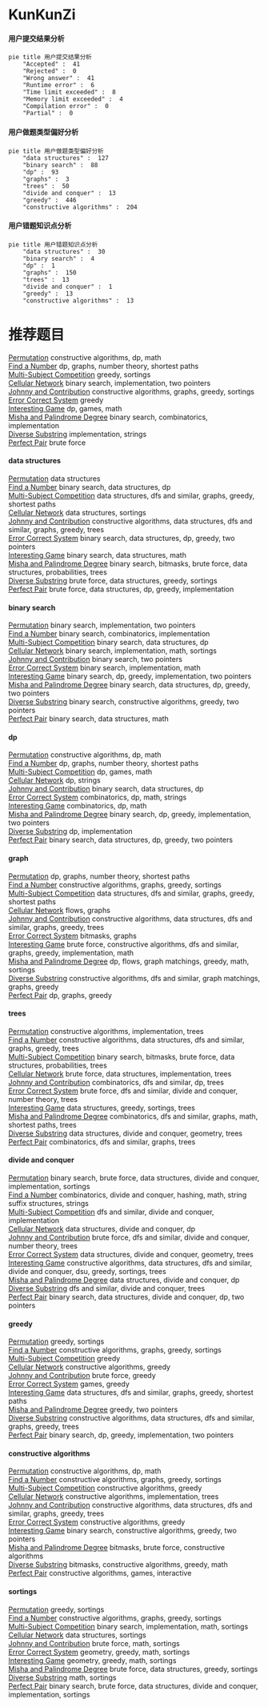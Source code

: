 # KunKunZi
<!-- tabs:start -->
#### **用户提交结果分析**

```mermaid
pie title 用户提交结果分析
    "Accepted" :  41
    "Rejected" :  0
    "Wrong answer" :  41
    "Runtime error" :  6
    "Time limit exceeded" :  8
    "Memory limit exceeded" :  4
    "Compilation error" :  0
    "Partial" :  0
```
#### **用户做题类型偏好分析**

```mermaid
pie title 用户做题类型偏好分析
    "data structures" :  127
    "binary search" :  88
    "dp" :  93
    "graphs" :  3
    "trees" :  50
    "divide and conquer" :  13
    "greedy" :  446
    "constructive algorithms" :  204
```
#### **用户错题知识点分析**

```mermaid
pie title 用户错题知识点分析
    "data structures" :  30
    "binary search" :  4
    "dp" :  1
    "graphs" :  150
    "trees" :  13
    "divide and conquer" :  1
    "greedy" :  13
    "constructive algorithms" :  13
```
<!-- tabs:end -->
# 推荐题目
[Permutation](http://codeforces.com/problemset/problem/359/B)		constructive algorithms,
                        dp,
                        math		  
[Find a Number](http://codeforces.com/problemset/problem/1070/A)		dp,
                        graphs,
                        number theory,
                        shortest paths		  
[Multi-Subject Competition](http://codeforces.com/problemset/problem/1082/C)		greedy,
                        sortings		  
[Cellular Network](http://codeforces.com/problemset/problem/702/C)		binary search,
                        implementation,
                        two pointers		  
[Johnny and Contribution](https://codeforces.com/contest/1362/problem/D)		constructive algorithms,
                        graphs,
                        greedy,
                        sortings		  
[Error Correct System](http://codeforces.com/problemset/problem/527/B)		greedy		  
[Interesting Game](http://codeforces.com/problemset/problem/87/C)		dp,
                        games,
                        math		  
[Misha and Palindrome Degree](https://codeforces.com/contest/504/problem/C)		binary search,
                        combinatorics,
                        implementation		  
[Diverse Substring](http://codeforces.com/problemset/problem/1073/A)		implementation,
                        strings		  
[Perfect Pair](http://codeforces.com/problemset/problem/317/A)		brute force		  
<!-- tabs:start -->
#### **data structures**
[Permutation](http://codeforces.com/problemset/problem/587/E)		data structures		  
[Find a Number](http://codeforces.com/problemset/problem/101/B)		binary search,
                        data structures,
                        dp		  
[Multi-Subject Competition](http://codeforces.com/problemset/problem/253/C)		data structures,
                        dfs and similar,
                        graphs,
                        greedy,
                        shortest paths		  
[Cellular Network](http://codeforces.com/problemset/problem/173/E)		data structures,
                        sortings		  
[Johnny and Contribution](https://codeforces.com/contest/1287/problem/D)		constructive algorithms,
                        data structures,
                        dfs and similar,
                        graphs,
                        greedy,
                        trees		  
[Error Correct System](http://codeforces.com/problemset/problem/1492/C)		binary search,
                        data structures,
                        dp,
                        greedy,
                        two pointers		  
[Interesting Game](http://codeforces.com/problemset/problem/1490/G)		binary search,
                        data structures,
                        math		  
[Misha and Palindrome Degree](http://codeforces.com/problemset/problem/1479/D)		binary search,
                        bitmasks,
                        brute force,
                        data structures,
                        probabilities,
                        trees		  
[Diverse Substring](http://codeforces.com/problemset/problem/1497/A)		brute force,
                        data structures,
                        greedy,
                        sortings		  
[Perfect Pair](http://codeforces.com/problemset/problem/1491/C)		brute force,
                        data structures,
                        dp,
                        greedy,
                        implementation		  
#### **binary search**
[Permutation](http://codeforces.com/problemset/problem/702/C)		binary search,
                        implementation,
                        two pointers		  
[Find a Number](https://codeforces.com/contest/504/problem/C)		binary search,
                        combinatorics,
                        implementation		  
[Multi-Subject Competition](http://codeforces.com/problemset/problem/101/B)		binary search,
                        data structures,
                        dp		  
[Cellular Network](http://codeforces.com/problemset/problem/492/B)		binary search,
                        implementation,
                        math,
                        sortings		  
[Johnny and Contribution](http://codeforces.com/problemset/problem/620/D)		binary search,
                        two pointers		  
[Error Correct System](http://codeforces.com/problemset/problem/255/D)		binary search,
                        implementation,
                        math		  
[Interesting Game](http://codeforces.com/problemset/problem/1494/C)		binary search,
                        dp,
                        greedy,
                        implementation,
                        two pointers		  
[Misha and Palindrome Degree](http://codeforces.com/problemset/problem/1492/C)		binary search,
                        data structures,
                        dp,
                        greedy,
                        two pointers		  
[Diverse Substring](http://codeforces.com/problemset/problem/1463/D)		binary search,
                        constructive algorithms,
                        greedy,
                        two pointers		  
[Perfect Pair](http://codeforces.com/problemset/problem/1490/G)		binary search,
                        data structures,
                        math		  
#### **dp**
[Permutation](http://codeforces.com/problemset/problem/359/B)		constructive algorithms,
                        dp,
                        math		  
[Find a Number](http://codeforces.com/problemset/problem/1070/A)		dp,
                        graphs,
                        number theory,
                        shortest paths		  
[Multi-Subject Competition](http://codeforces.com/problemset/problem/87/C)		dp,
                        games,
                        math		  
[Cellular Network](http://codeforces.com/problemset/problem/1336/C)		dp,
                        strings		  
[Johnny and Contribution](http://codeforces.com/problemset/problem/101/B)		binary search,
                        data structures,
                        dp		  
[Error Correct System](http://codeforces.com/problemset/problem/1499/E)		combinatorics,
                        dp,
                        math,
                        strings		  
[Interesting Game](http://codeforces.com/problemset/problem/568/B)		combinatorics,
                        dp,
                        math		  
[Misha and Palindrome Degree](http://codeforces.com/problemset/problem/1494/C)		binary search,
                        dp,
                        greedy,
                        implementation,
                        two pointers		  
[Diverse Substring](http://codeforces.com/problemset/problem/1324/E)		dp,
                        implementation		  
[Perfect Pair](http://codeforces.com/problemset/problem/1492/C)		binary search,
                        data structures,
                        dp,
                        greedy,
                        two pointers		  
#### **graph**
[Permutation](http://codeforces.com/problemset/problem/1070/A)		dp,
                        graphs,
                        number theory,
                        shortest paths		  
[Find a Number](https://codeforces.com/contest/1362/problem/D)		constructive algorithms,
                        graphs,
                        greedy,
                        sortings		  
[Multi-Subject Competition](http://codeforces.com/problemset/problem/253/C)		data structures,
                        dfs and similar,
                        graphs,
                        greedy,
                        shortest paths		  
[Cellular Network](http://codeforces.com/problemset/problem/1187/G)		flows,
                        graphs		  
[Johnny and Contribution](https://codeforces.com/contest/1287/problem/D)		constructive algorithms,
                        data structures,
                        dfs and similar,
                        graphs,
                        greedy,
                        trees		  
[Error Correct System](http://codeforces.com/problemset/problem/718/E)		bitmasks,
                        graphs		  
[Interesting Game](http://codeforces.com/problemset/problem/1487/C)		brute force,
                        constructive algorithms,
                        dfs and similar,
                        graphs,
                        greedy,
                        implementation,
                        math		  
[Misha and Palindrome Degree](http://codeforces.com/problemset/problem/1437/C)		dp,
                        flows,
                        graph matchings,
                        greedy,
                        math,
                        sortings		  
[Diverse Substring](http://codeforces.com/problemset/problem/1470/D)		constructive algorithms,
                        dfs and similar,
                        graph matchings,
                        graphs,
                        greedy		  
[Perfect Pair](http://codeforces.com/problemset/problem/1476/C)		dp,
                        graphs,
                        greedy		  
#### **trees**
[Permutation](https://codeforces.com/contest/1087/problem/D)		constructive algorithms,
                        implementation,
                        trees		  
[Find a Number](https://codeforces.com/contest/1287/problem/D)		constructive algorithms,
                        data structures,
                        dfs and similar,
                        graphs,
                        greedy,
                        trees		  
[Multi-Subject Competition](http://codeforces.com/problemset/problem/1479/D)		binary search,
                        bitmasks,
                        brute force,
                        data structures,
                        probabilities,
                        trees		  
[Cellular Network](http://codeforces.com/problemset/problem/1511/C)		brute force,
                        data structures,
                        implementation,
                        trees		  
[Johnny and Contribution](http://codeforces.com/problemset/problem/1499/F)		combinatorics,
                        dfs and similar,
                        dp,
                        trees		  
[Error Correct System](http://codeforces.com/problemset/problem/1491/E)		brute force,
                        dfs and similar,
                        divide and conquer,
                        number theory,
                        trees		  
[Interesting Game](http://codeforces.com/problemset/problem/1466/D)		data structures,
                        greedy,
                        sortings,
                        trees		  
[Misha and Palindrome Degree](http://codeforces.com/problemset/problem/1495/D)		combinatorics,
                        dfs and similar,
                        graphs,
                        math,
                        shortest paths,
                        trees		  
[Diverse Substring](http://codeforces.com/problemset/problem/1303/G)		data structures,
                        divide and conquer,
                        geometry,
                        trees		  
[Perfect Pair](http://codeforces.com/problemset/problem/1454/E)		combinatorics,
                        dfs and similar,
                        graphs,
                        trees		  
#### **divide and conquer**
[Permutation](http://codeforces.com/problemset/problem/1461/D)		binary search,
                        brute force,
                        data structures,
                        divide and conquer,
                        implementation,
                        sortings		  
[Find a Number](http://codeforces.com/problemset/problem/1466/G)		combinatorics,
                        divide and conquer,
                        hashing,
                        math,
                        string suffix structures,
                        strings		  
[Multi-Subject Competition](http://codeforces.com/problemset/problem/1490/D)		dfs and similar,
                        divide and conquer,
                        implementation		  
[Cellular Network](https://codeforces.com/contest/1483/problem/C)		data structures,
                        divide and conquer,
                        dp		  
[Johnny and Contribution](http://codeforces.com/problemset/problem/1491/E)		brute force,
                        dfs and similar,
                        divide and conquer,
                        number theory,
                        trees		  
[Error Correct System](http://codeforces.com/problemset/problem/1303/G)		data structures,
                        divide and conquer,
                        geometry,
                        trees		  
[Interesting Game](http://codeforces.com/problemset/problem/1494/D)		constructive algorithms,
                        data structures,
                        dfs and similar,
                        divide and conquer,
                        dsu,
                        greedy,
                        sortings,
                        trees		  
[Misha and Palindrome Degree](http://codeforces.com/problemset/problem/1482/E)		data structures,
                        divide and conquer,
                        dp		  
[Diverse Substring](http://codeforces.com/problemset/problem/566/C)		dfs and similar,
                        divide and conquer,
                        trees		  
[Perfect Pair](http://codeforces.com/problemset/problem/1428/F)		binary search,
                        data structures,
                        divide and conquer,
                        dp,
                        two pointers		  
#### **greedy**
[Permutation](http://codeforces.com/problemset/problem/1082/C)		greedy,
                        sortings		  
[Find a Number](https://codeforces.com/contest/1362/problem/D)		constructive algorithms,
                        graphs,
                        greedy,
                        sortings		  
[Multi-Subject Competition](http://codeforces.com/problemset/problem/527/B)		greedy		  
[Cellular Network](https://codeforces.com/contest/1068/problem/F)		constructive algorithms,
                        greedy		  
[Johnny and Contribution](http://codeforces.com/problemset/problem/1019/A)		brute force,
                        greedy		  
[Error Correct System](https://codeforces.com/contest/820/problem/C)		games,
                        greedy		  
[Interesting Game](http://codeforces.com/problemset/problem/253/C)		data structures,
                        dfs and similar,
                        graphs,
                        greedy,
                        shortest paths		  
[Misha and Palindrome Degree](http://codeforces.com/problemset/problem/1251/C)		greedy,
                        two pointers		  
[Diverse Substring](https://codeforces.com/contest/1287/problem/D)		constructive algorithms,
                        data structures,
                        dfs and similar,
                        graphs,
                        greedy,
                        trees		  
[Perfect Pair](http://codeforces.com/problemset/problem/1494/C)		binary search,
                        dp,
                        greedy,
                        implementation,
                        two pointers		  
#### **constructive algorithms**
[Permutation](http://codeforces.com/problemset/problem/359/B)		constructive algorithms,
                        dp,
                        math		  
[Find a Number](https://codeforces.com/contest/1362/problem/D)		constructive algorithms,
                        graphs,
                        greedy,
                        sortings		  
[Multi-Subject Competition](https://codeforces.com/contest/1068/problem/F)		constructive algorithms,
                        greedy		  
[Cellular Network](https://codeforces.com/contest/1087/problem/D)		constructive algorithms,
                        implementation,
                        trees		  
[Johnny and Contribution](https://codeforces.com/contest/1287/problem/D)		constructive algorithms,
                        data structures,
                        dfs and similar,
                        graphs,
                        greedy,
                        trees		  
[Error Correct System](http://codeforces.com/problemset/problem/1493/A)		constructive algorithms,
                        greedy		  
[Interesting Game](http://codeforces.com/problemset/problem/1463/D)		binary search,
                        constructive algorithms,
                        greedy,
                        two pointers		  
[Misha and Palindrome Degree](https://codeforces.com/contest/1456/problem/B)		bitmasks,
                        brute force,
                        constructive algorithms		  
[Diverse Substring](http://codeforces.com/problemset/problem/1492/D)		bitmasks,
                        constructive algorithms,
                        greedy,
                        math		  
[Perfect Pair](https://codeforces.com/contest/1504/problem/D)		constructive algorithms,
                        games,
                        interactive		  
#### **sortings**
[Permutation](http://codeforces.com/problemset/problem/1082/C)		greedy,
                        sortings		  
[Find a Number](https://codeforces.com/contest/1362/problem/D)		constructive algorithms,
                        graphs,
                        greedy,
                        sortings		  
[Multi-Subject Competition](http://codeforces.com/problemset/problem/492/B)		binary search,
                        implementation,
                        math,
                        sortings		  
[Cellular Network](http://codeforces.com/problemset/problem/173/E)		data structures,
                        sortings		  
[Johnny and Contribution](http://codeforces.com/problemset/problem/1213/D2)		brute force,
                        math,
                        sortings		  
[Error Correct System](https://codeforces.com/contest/1496/problem/C)		geometry,
                        greedy,
                        math,
                        sortings		  
[Interesting Game](http://codeforces.com/problemset/problem/1495/A)		geometry,
                        greedy,
                        math,
                        sortings		  
[Misha and Palindrome Degree](http://codeforces.com/problemset/problem/1497/A)		brute force,
                        data structures,
                        greedy,
                        sortings		  
[Diverse Substring](http://codeforces.com/problemset/problem/1427/A)		math,
                        sortings		  
[Perfect Pair](http://codeforces.com/problemset/problem/1461/D)		binary search,
                        brute force,
                        data structures,
                        divide and conquer,
                        implementation,
                        sortings		  
<!-- tabs:end -->
